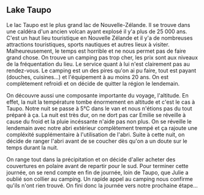 ## Lake Taupo

Le lac Taupo est le plus grand lac de Nouvelle-Zélande. Il se trouve dans une caldéra d'un ancien volcan ayant explosé il y'a plus de 25 000 ans.
C'est un haut lieu touristique en Nouvelle Zélande et il y'a de nombreuses attractions touristiques, sports nautiques et autres lieux à visiter.
Malheureusement, le temps est horrible et ne nous permet pas de faire grand chose. On trouve un camping pas trop cher,
les prix sont aux niveaux de la fréquentation du lieu. Le service quant à lui n'est clairement pas au rendez-vous.
Le camping est un des pires qu'on ai pu faire, tout est payant (douches, cuisines...) et l'équipement à au moins 20 ans. On est complètement refroidi et on décide de quitter la région le lendemain.

On découvre aussi une composante importante du voyage, l'altitude. En effet, la nuit la température tombe énormement en altitude et c'est le cas à Taupo.
Notre nuit se passe à 5°C dans le van et nous n'étions pas du tout préparé à ça. La nuit est très dur, on ne dort pas car Emilie se réveille à cause du froid et la pluie incéssante n'aide pas non plus. On se réveille le lendemain avec notre abri extérieur complètement trempé et ça rajoute une compléxité supplémentaire à l'utilisation de l'abri. Suite à cette nuit, on décide de ranger l'abri avant de se coucher dès qu'on a un doute sur le temps durant la nuit.

On range tout dans la précipitation et on décide d'aller acheter des couvertures en polaire avant de repartir pour le sud. Pour terminer cette journée, on se rend compte en fin de journée, loin de Taupo, que Julie a oublié son collier au camping. Un rapide appel au camping nous confirme qu'ils n'ont rien trouvé. On fini donc la journée vers notre prochaine étape...
